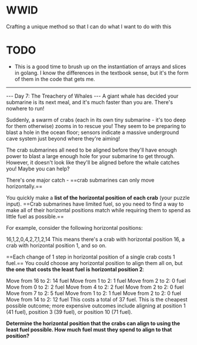 # WWID 
Crafting a unique method so that I can do what I want to do with this 

# TODO 
* This is a good time to brush up on the instantiation of arrays and slices in golang. I know the differences in the textbook sense, but it's the form of them in the code that gets me.  

---

--- Day 7: The Treachery of Whales ---
A giant whale has decided your submarine is its next meal, and it's much faster than you are. There's nowhere to run!

Suddenly, a swarm of crabs (each in its own tiny submarine - it's too deep for them otherwise) zooms in to rescue you! They seem to be preparing to blast a hole in the ocean floor; sensors indicate a massive underground cave system just beyond where they're aiming!

The crab submarines all need to be aligned before they'll have enough power to blast a large enough hole for your submarine to get through. However, it doesn't look like they'll be aligned before the whale catches you! Maybe you can help?

There's one major catch - ==crab submarines can only move horizontally.==

You quickly make a **list of the horizontal position of each crab** (your puzzle input). ==Crab submarines have limited fuel, so you need to find a way to make all of their horizontal positions match while requiring them to spend as little fuel as possible.==

For example, consider the following horizontal positions:

16,1,2,0,4,2,7,1,2,14
This means there's a crab with horizontal position 16, a crab with horizontal position 1, and so on.

==Each change of 1 step in horizontal position of a single crab costs 1 fuel.== You could choose any horizontal position to align them all on, but **the one that costs the least fuel is horizontal position 2**:

Move from 16 to 2: 14 fuel
Move from 1 to 2: 1 fuel
Move from 2 to 2: 0 fuel
Move from 0 to 2: 2 fuel
Move from 4 to 2: 2 fuel
Move from 2 to 2: 0 fuel
Move from 7 to 2: 5 fuel
Move from 1 to 2: 1 fuel
Move from 2 to 2: 0 fuel
Move from 14 to 2: 12 fuel
This costs a total of 37 fuel. This is the cheapest possible outcome; more expensive outcomes include aligning at position 1 (41 fuel), position 3 (39 fuel), or position 10 (71 fuel).

**Determine the horizontal position that the crabs can align to using the least fuel possible. How much fuel must they spend to align to that position?**